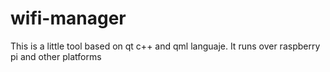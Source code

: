 # wifi-manager
This is a little tool based on qt c++ and qml languaje. It runs over raspberry pi and other platforms
